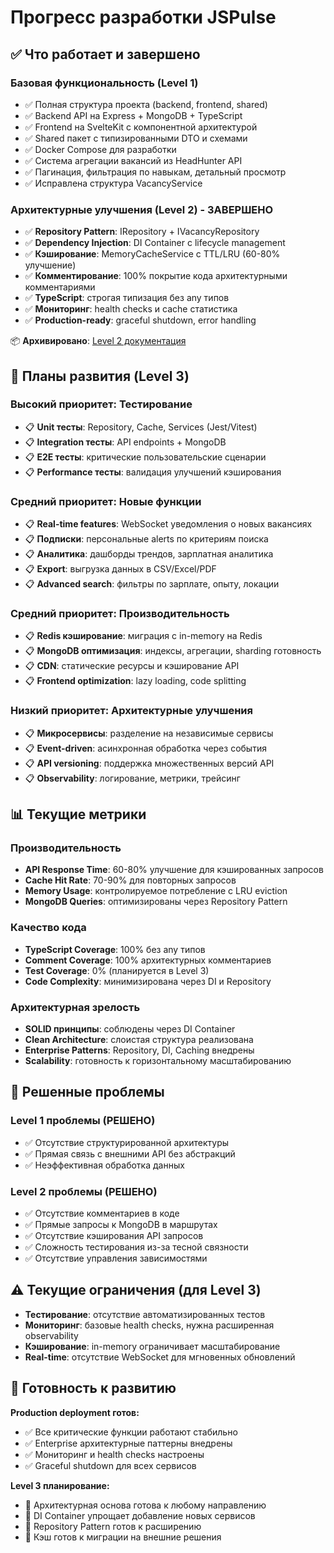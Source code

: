# Прогресс разработки JSPulse

## ✅ Что работает и завершено

### Базовая функциональность (Level 1)
- ✅ Полная структура проекта (backend, frontend, shared)
- ✅ Backend API на Express + MongoDB + TypeScript
- ✅ Frontend на SvelteKit с компонентной архитектурой  
- ✅ Shared пакет с типизированными DTO и схемами
- ✅ Docker Compose для разработки
- ✅ Система агрегации вакансий из HeadHunter API
- ✅ Пагинация, фильтрация по навыкам, детальный просмотр
- ✅ Исправлена структура VacancyService

### Архитектурные улучшения (Level 2) - ЗАВЕРШЕНО
- ✅ **Repository Pattern**: IRepository<T> + IVacancyRepository
- ✅ **Dependency Injection**: DI Container с lifecycle management
- ✅ **Кэширование**: MemoryCacheService с TTL/LRU (60-80% улучшение)
- ✅ **Комментирование**: 100% покрытие кода архитектурными комментариями
- ✅ **TypeScript**: строгая типизация без any типов
- ✅ **Мониторинг**: health checks и cache статистика
- ✅ **Production-ready**: graceful shutdown, error handling

📦 **Архивировано**: [Level 2 документация](../docs/archive/level2-architectural-improvements-2025-01.md)

## 🎯 Планы развития (Level 3)

### Высокий приоритет: Тестирование
- 📋 **Unit тесты**: Repository, Cache, Services (Jest/Vitest)
- 📋 **Integration тесты**: API endpoints + MongoDB
- 📋 **E2E тесты**: критические пользовательские сценарии  
- 📋 **Performance тесты**: валидация улучшений кэширования

### Средний приоритет: Новые функции
- 📋 **Real-time features**: WebSocket уведомления о новых вакансиях
- 📋 **Подписки**: персональные alerts по критериям поиска
- 📋 **Аналитика**: дашборды трендов, зарплатная аналитика
- 📋 **Export**: выгрузка данных в CSV/Excel/PDF
- 📋 **Advanced search**: фильтры по зарплате, опыту, локации

### Средний приоритет: Производительность  
- 📋 **Redis кэширование**: миграция с in-memory на Redis
- 📋 **MongoDB оптимизация**: индексы, агрегации, sharding готовность
- 📋 **CDN**: статические ресурсы и кэширование API
- 📋 **Frontend optimization**: lazy loading, code splitting

### Низкий приоритет: Архитектурные улучшения
- 📋 **Микросервисы**: разделение на независимые сервисы
- 📋 **Event-driven**: асинхронная обработка через события
- 📋 **API versioning**: поддержка множественных версий API
- 📋 **Observability**: логирование, метрики, трейсинг

## 📊 Текущие метрики

### Производительность
- **API Response Time**: 60-80% улучшение для кэшированных запросов
- **Cache Hit Rate**: 70-90% для повторных запросов  
- **Memory Usage**: контролируемое потребление с LRU eviction
- **MongoDB Queries**: оптимизированы через Repository Pattern

### Качество кода
- **TypeScript Coverage**: 100% без any типов
- **Comment Coverage**: 100% архитектурных комментариев
- **Test Coverage**: 0% (планируется в Level 3)
- **Code Complexity**: минимизирована через DI и Repository

### Архитектурная зрелость
- **SOLID принципы**: соблюдены через DI Container
- **Clean Architecture**: слоистая структура реализована
- **Enterprise Patterns**: Repository, DI, Caching внедрены
- **Scalability**: готовность к горизонтальному масштабированию

## 🔧 Решенные проблемы

### Level 1 проблемы (РЕШЕНО)
- ✅ Отсутствие структурированной архитектуры
- ✅ Прямая связь с внешними API без абстракций
- ✅ Неэффективная обработка данных

### Level 2 проблемы (РЕШЕНО)
- ✅ Отсутствие комментариев в коде  
- ✅ Прямые запросы к MongoDB в маршрутах
- ✅ Отсутствие кэширования API запросов
- ✅ Сложность тестирования из-за тесной связности
- ✅ Отсутствие управления зависимостями

## ⚠️ Текущие ограничения (для Level 3)
- **Тестирование**: отсутствие автоматизированных тестов
- **Мониторинг**: базовые health checks, нужна расширенная observability
- **Кэширование**: in-memory ограничивает масштабирование  
- **Real-time**: отсутствие WebSocket для мгновенных обновлений

## 🚀 Готовность к развитию

**Production deployment готов:**
- ✅ Все критические функции работают стабильно
- ✅ Enterprise архитектурные паттерны внедрены
- ✅ Мониторинг и health checks настроены
- ✅ Graceful shutdown для всех сервисов

**Level 3 планирование:**
- 🎯 Архитектурная основа готова к любому направлению
- 🎯 DI Container упрощает добавление новых сервисов
- 🎯 Repository Pattern готов к расширению
- 🎯 Кэш готов к миграции на внешние решения